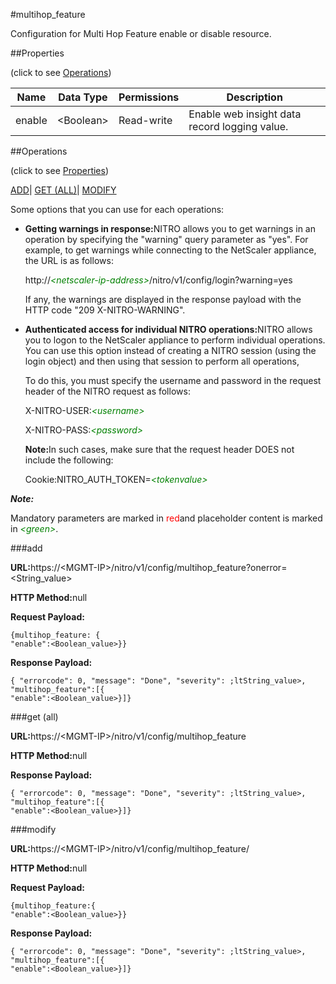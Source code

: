 #multihop_feature

Configuration for Multi Hop Feature enable or disable resource.


##Properties 
<span>(click to see [Operations](#opera))</span>


<table><thead><tr><th>Name</th><th>Data Type</th><th>Permissions</th><th>Description</th></tr></thead><tbody><tr><td>enable</td><td>&lt;Boolean></td><td>Read-write</td><td>Enable web insight data record logging value.</td></tr></tbody></table>
##Operations 
<span>(click to see [Properties](#prope))</span>


[ADD]()| [GET (ALL)](#get-)| [MODIFY](#m)


Some options that you can use for each operations:
<ul><li><p><b>Getting warnings in response:</b>NITRO allows you to get warnings in an operation by specifying the "warning" query parameter as "yes". For example, to get warnings while connecting to the NetScaler appliance, the URL is as follows:</p><p>http://<span style="color:green;font-style:italic;">&lt;netscaler-ip-address&gt;</span>/nitro/v1/config/login?warning=yes</p><p>If any, the warnings are displayed in the response payload with the HTTP code "209 X-NITRO-WARNING".</p></li><li><p><b>Authenticated access for individual NITRO operations:</b>NITRO allows you to logon to the NetScaler appliance to perform individual operations. You can use this option instead of creating a NITRO session (using the login object) and then using that session to perform all operations,</p><p>To do this, you must specify the username and password in the request header of the NITRO request as follows:</p><p>X-NITRO-USER:<span style="color:green;font-style:italic;">&lt;username&gt;</span></p><p>X-NITRO-PASS:<span style="color:green;font-style:italic;">&lt;password&gt;</span></p><p><b>Note:</b>In such cases, make sure that the request header DOES not include the following:</p><p>Cookie:NITRO_AUTH_TOKEN=<span style="color:green;font-style:italic;">&lt;tokenvalue&gt;</span></p></li></ul>



***Note:*** 
Mandatory parameters are marked in <span style="color:#FF0000;">red</span>and placeholder content is marked in <span style="color:green;font-style:italic">&lt;green&gt;</span>.

###add



<b>URL:</b>https://&lt;MGMT-IP&gt;/nitro/v1/config/multihop_feature?onerror=&lt;String_value&gt;
<b>HTTP Method:</b>null
<b>Request Payload: </b>```{multihop_feature: {"enable":<Boolean_value>}}```
<b>Response Payload: </b>```{ "errorcode": 0, "message": "Done", "severity": ;ltString_value>, "multihop_feature":[{"enable":<Boolean_value>}]}```



###get (all)



<b>URL:</b>https://&lt;MGMT-IP&gt;/nitro/v1/config/multihop_feature
<b>HTTP Method:</b>null
<b>Response Payload: </b>```{ "errorcode": 0, "message": "Done", "severity": ;ltString_value>, "multihop_feature":[{"enable":<Boolean_value>}]}```



###modify



<b>URL:</b>https://&lt;MGMT-IP&gt;/nitro/v1/config/multihop_feature/
<b>HTTP Method:</b>null
<b>Request Payload: </b>```{multihop_feature:{"enable":<Boolean_value>}}```
<b>Response Payload: </b>```{ "errorcode": 0, "message": "Done", "severity": ;ltString_value>, "multihop_feature":[{"enable":<Boolean_value>}]}```



